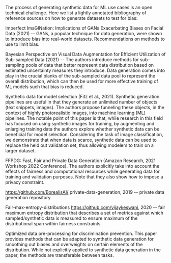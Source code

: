 The process of generating synthetic data for ML use cases is an open technical challenge. Here we list a lightly annotated bibliography of reference sources on how to generate datasets to test for bias:

Imperfect ImaGINation: Implications of GANs Exacerbating Biases on Facial Data (2021) -- GANs, a popular technique for data generation, were shown to introduce bias into real-world datasets. Recommendations on methods to use to limit bias.

Bayesian Perspective on Visual Data Augmentation for Efficient Utilization of Sub-sampled Data (2021) -- The authors introduce methods for sub-sampling pools of data that better represent data distribution based on estimated uncertainty measures they introduce. Data generation comes into play in the crucial blanks of the sub-sampled data pool to represent the overall distribution, which can then be used for more effective training of ML models such that bias is reduced.

Synthetic data for model selection (Fitz et al., 2021). Synthetic generation pipelines are useful in that they generate an unlimited number of objects (text snippets, images). The authors propose funneling these objects, in the context of highly photorealistic images, into machine learning (ML) pipelines. The notable point of this paper is that, while research in this field has focused on using synthetic images for training, by augmenting and enlarging training data the authors explore whether synthetic data can be beneficial for model selection. Considering the task of image classification, we demonstrate that when data is scarce, synthetic data can be used to replace the held out validation set, thus allowing modelers to train on a larger dataset.

FFPDG: Fast, Fair and Private Data Generation (Amazon Research, 2021 Workshop 2022 Conference). The authors explicitly take into account the effects of fairness and computational resources while generating data for training and validation purposes. Note that they also show how to impose a privacy constraint.

https://github.com/BorealisAI/ private-data-generation, 2019 -- private data generation repository

Fair-max-entropy-distributions https://github.com/vijaykeswani, 2020 -- fair maximum entropy distribution that describes a set of metrics against which sampled/synthetic data is measured to ensure maximum of the distributional span within fairness constraints.

Optimized data pre-processing for discrimination prevention. This paper provides methods that can be adapted to synthetic data generation for smoothing out biases and overweights on certain elements of the distribution. While not explicitly applied to synthetic data generation in the paper, the methods are transferable between tasks.
